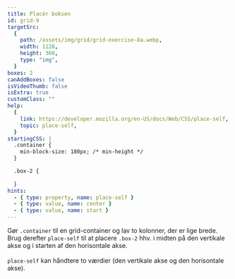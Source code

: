 ```yaml
---
title: Placér boksen
id: grid-9
targetSrc:
  {
    path: /assets/img/grid/grid-exercise-8a.webp,
    width: 1128,
    height: 360,
    type: "img",
  }
boxes: 2
canAddBoxes: false
isVideoThumb: false
isExtra: true
customClass: ""
help:
  {
    link: https://developer.mozilla.org/en-US/docs/Web/CSS/place-self,
    topic: place-self,
  }
startingCSS: |
  .container {
    min-block-size: 180px; /* min-height */
  }

  .box-2 {
    
  }
hints:
  - { type: property, name: place-self }
  - { type: value, name: center }
  - { type: value, name: start }
---
```


<span></span>

Gør <code class="token selector">.container</code> til en grid-container og lav to kolonner, der er lige brede. Brug derefter `place-self` til at placere <code class="token selector">.box-2</code> hhv. i midten på den vertikale akse og i starten af den horisontale akse.
<br>
<br>
`place-self` kan håndtere to værdier (den vertikale akse og den horisontale akse).
